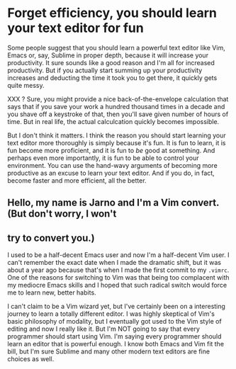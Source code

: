 
# Forget efficiency, you should learn your text editor for fun

Some people suggest that you should learn a powerful text editor like Vim,
Emacs or, say, Sublime in proper depth, because it will increase your
productivity. It sure sounds like a good reason and I'm all for increased
productivity. But if you actually start summing up your productivity increases
and deducting the time it took you to get there, it quickly gets quite messy.

XXX ? Sure, you might provide a nice back-of-the-envelope calculation that
says that if you save your work a hundred thousand times in a decade and you
shave off a keystroke of that, then you'll save given number of hours of time.
But in real life, the actual calculcation quickly becomes impossible.

But I don't think it matters. I think the reason you should start learning
your text editor more thoroughly is simply because it's fun. It is fun to
learn, it is fun become more proficient, and it is fun to *be* good at
something. And perhaps even more importantly, it is fun to be able to control
your environment. You can use the hand-wavy arguments of becoming more
productive as an excuse to learn your text editor. And if you do, in fact,
become faster and more efficient, all the better.

## Hello, my name is Jarno and I'm a Vim convert. (But don't worry, I won't
## try to convert you.)

I used to be a half-decent Emacs user and now I'm a half-decent Vim user. I
can't remember the exact date when I made the dramatic shift, but it was about
a year ago because that's when I made the first commit to my `.vimrc`. One of
the reasons for switching to Vim was that being too complacent with my
mediocre Emacs skills and I hoped that such radical switch would force me to
learn new, better habits.

I can't claim to be a Vim wizard yet, but I've certainly been on a interesting
journey to learn a totally different editor. I was highly skeptical of Vim's
basic philosophy of modality, but I eventually got used to the Vim style of
editing and now I really like it. But I'm NOT going to say that every
programmer should start using Vim. I'm saying every programmer should learn an
editor that is powerful enough. I know both Emacs and Vim fit the bill, but
I'm sure Sublime and many other modern text editors are fine choices as well.











